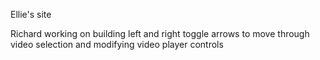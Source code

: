 Ellie's site

Richard working on building left and right toggle arrows to move through video selection and modifying video player controls